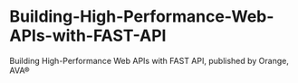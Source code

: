 # Building-High-Performance-Web-APIs-with-FAST-API
Building High-Performance Web APIs with FAST API, published by Orange, AVA®
